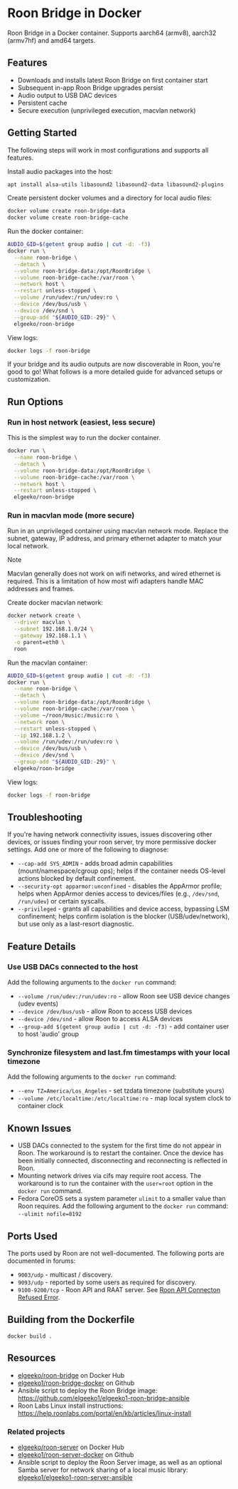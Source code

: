 # Roon Bridge in Docker

Roon Bridge in a Docker container. Supports aarch64 (armv8), aarch32 (armv7hf) and amd64 targets.

## Features

- Downloads and installs latest Roon Bridge on first container start
- Subsequent in-app Roon Bridge upgrades persist
- Audio output to USB DAC devices
- Persistent cache
- Secure execution (unprivileged execution, macvlan network)

## Getting Started

The following steps will work in most configurations and supports all features.

Install audio packages into the host:

```bash
apt install alsa-utils libasound2 libasound2-data libasound2-plugins
```

Create persistent docker volumes and a directory for local audio files:

```bash
docker volume create roon-bridge-data
docker volume create roon-bridge-cache
```

Run the docker container:

```bash
AUDIO_GID=$(getent group audio | cut -d: -f3)
docker run \
  --name roon-bridge \
  --detach \
  --volume roon-bridge-data:/opt/RoonBridge \
  --volume roon-bridge-cache:/var/roon \
  --network host \
  --restart unless-stopped \
  --volume /run/udev:/run/udev:ro \
  --device /dev/bus/usb \
  --device /dev/snd \
  --group-add "${AUDIO_GID:-29}" \
  elgeeko/roon-bridge
```

View logs:

```bash
docker logs -f roon-bridge
```

If your bridge and its audio outputs are now discoverable in Roon, you're good to go!
What follows is a more detailed guide for advanced setups or customization.

## Run Options

### Run in host network (easiest, less secure)

This is the simplest way to run the docker container.

```bash
docker run \
  --name roon-bridge \
  --detach \
  --volume roon-bridge-data:/opt/RoonBridge \
  --volume roon-bridge-cache:/var/roon \
  --network host \
  --restart unless-stopped \
  elgeeko/roon-bridge
```

### Run in macvlan mode (more secure)

Run in an unprivileged container using macvlan network mode. Replace the subnet, gateway, IP address, and primary ethernet adapter to match your local network.

> [!NOTE]
> Macvlan generally does not work on wifi networks, and wired ethernet is required. This is a limitation of how
> most wifi adapters handle MAC addresses and frames.

Create docker macvlan network:

```bash
docker network create \
  --driver macvlan \
  --subnet 192.168.1.0/24 \
  --gateway 192.168.1.1 \
  -o parent=eth0 \
  roon
```

Run the macvlan container:

```bash
AUDIO_GID=$(getent group audio | cut -d: -f3)
docker run \
  --name roon-bridge \
  --detach \
  --volume roon-bridge-data:/opt/RoonBridge \
  --volume roon-bridge-cache:/var/roon \
  --volume ~/roon/music:/music:ro \
  --network roon \
  --restart unless-stopped \
  --ip 192.168.1.2 \
  --volume /run/udev:/run/udev:ro \
  --device /dev/bus/usb \
  --device /dev/snd \
  --group-add "${AUDIO_GID:-29}" \
  elgeeko/roon-bridge
```

View logs:

```bash
docker logs -f roon-bridge
```

## Troubleshooting

If you're having network connectivity issues, issues discovering other devices, or issues finding your roon server,
try more permissive docker settings. Add one or more of the following to diagnose:

- `--cap-add SYS_ADMIN` - adds broad admin capabilities (mount/namespace/cgroup ops); helps if the container needs OS-level actions blocked by default confinement.
- `--security-opt apparmor:unconfined` - disables the AppArmor profile; helps when AppArmor denies access to devices/files (e.g., `/dev/snd`, `/run/udev`) or certain syscalls.
- `--privileged` - grants all capabilities and device access, bypassing LSM confinement; helps confirm isolation is the blocker (USB/udev/network), but use only as a last-resort diagnostic.

## Feature Details

### Use USB DACs connected to the host

Add the following arguments to the `docker run` command:  

- `--volume /run/udev:/run/udev:ro` - allow Roon see USB device changes (udev events)
- `--device /dev/bus/usb` - allow Roon to access USB devices
- `--device /dev/snd` - allow Roon to access ALSA devices
- `--group-add $(getent group audio | cut -d: -f3)` - add container user to host 'audio' group

### Synchronize filesystem and last.fm timestamps with your local timezone

Add the following arguments to the `docker run` command:

- `--env TZ=America/Los_Angeles` - set tzdata timezone (substitute yours)
- `--volume /etc/localtime:/etc/localtime:ro` - map local system clock to container clock

## Known Issues

- USB DACs connected to the system for the first time do not appear in Roon.
The workaround is to restart the container. Once the device has been initially
connected, disconnecting and reconnecting is reflected in Roon.
- Mounting network drives via cifs may require root access. The workaround is to
run the container with the `user=root` option in the `docker run` command.
- Fedora CoreOS sets a system parameter `ulimit` to a smaller value than Roon
requires. Add the following argument to the `docker run` command:
`--ulimit nofile=8192`

## Ports Used

The ports used by Roon are not well-documented. The following ports are documented in forums:

- `9003/udp` - multicast / discovery.
- `9093/udp` - reported by some users as required for discovery.
- `9100-9200/tcp` - Roon API and RAAT server. See [Roon API Connecton Refused Error](https://community.roonlabs.com/t/roon-api-on-build-880-connection-refused-error/181619/3).

## Building from the Dockerfile

```shell
docker build .
```

## Resources

- [elgeeko/roon-bridge](https://hub.docker.com/repository/docker/elgeeko/roon-bridge) on Docker Hub
- [elgeeko1/roon-bridge-docker](https://github.com/elgeeko1/roon-bridge-docker) on Github
- Ansible script to deploy the Roon Bridge image: https://github.com/elgeeko1/elgeeko1-roon-bridge-ansible
- Roon Labs Linux install instructions: https://help.roonlabs.com/portal/en/kb/articles/linux-install

### Related projects

- [elgeeko/roon-server](https://hub.docker.com/repository/docker/elgeeko/roon-server) on Docker Hub
- [elgeeko1/roon-server-docker](https://github.com/elgeeko1/roon-server-docker) on Github
- Ansible script to deploy the Roon Server image, as well as an optional Samba server for network sharing of a local music library: [elgeeko1/elgeeko1-roon-server-ansible](https://github.com/elgeeko1/elgeeko1-roon-server-ansible)
